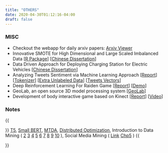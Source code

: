 ```yaml
---
title: "OTHERS"
date: 2020-04-30T01:12:16-04:00
draft: false
---
```



### MISC

- Checkout the webapp for daily arxiv papers: [Arxiv Viewer](http://arxiv.gtflashlab.com)
- Innovative SMOTE for High Dimensional and Large Scaled Imbalanced Data [[R Package](https://github.com/HMJiangGatech/ESmote)] [[Chinese Dissertation](https://hmjianggatech.github.io/files/FSMOTE.pdf)]
- Data Driven Approach for Deploying Charging Station for Electric Vehicles [[Chinese Dissertation](https://hmjianggatech.github.io/files/ChargingStation.pdf)]
- Analyzing Tweets Sentiment via Machine Learning Approach [[Report](https://hmjianggatech.github.io/files/BHAMProject/SentimentAnalysis.pdf)] [[Tokenizer](https://hmjianggatech.github.io/files/BHAMProject/ReadACleanT.py)] [[Extra Unlabeled Data](https://hmjianggatech.github.io/files/BHAMProject/Tweets_Unlabeled.csv)] [[Tweets Vectors](http://pan.baidu.com/s/1qYGQpJm)]
- Deep Reinforcement Learning For Raiden Game [[Report](https://hmjianggatech.github.io/files/HCK.pdf)] [[Demo](https://hmjianggatech.github.io/files/HCKdemo.mp4)]
- GeoLab, an open source 3D model processing system [[GeoLab](http://gcl.ustc.edu.cn/index.php?s=/Home/Geolab/index.html)]
- Development of body interactive game based on Kinect  [[Report](http://staff.ustc.edu.cn/~lgliu/Courses/ComputerGraphics_2015_spring-summer/Projects/index3.html)] [[Video](http://v.youku.com/v_show/id_XMTI2NTUyNTYzNg==.html)]

### Notes

{{<p>}}
<a href="https://hmjianggatech.github.io/files/T5.pdf">T5</a>,
<a href="https://hmjianggatech.github.io/files/Small BERT.pdf">Small BERT</a>,
<a href="https://hmjianggatech.github.io/MTDA/">MTDA</a>,
<a href="notes/Distributed Optimization Seminar Note.pdf">Distributed Optimization</a>,
    Introduction to Data Mining (
    <a href="https://www.zybuluo.com/HaomingJiang/note/385492">2</a>
    <a href="https://www.zybuluo.com/HaomingJiang/note/387597">3</a>
    <a href="https://www.zybuluo.com/HaomingJiang/note/389165">4</a>
    <a href="https://www.zybuluo.com/HaomingJiang/note/417691">5</a>
    <a href="https://www.zybuluo.com/HaomingJiang/note/391448">6</a>
    <a href="https://www.zybuluo.com/HaomingJiang/note/391448">7</a>
    <a href="https://www.zybuluo.com/HaomingJiang/note/395852">8</a>
    <a href="https://www.zybuluo.com/HaomingJiang/note/457982">9</a>
    <a href="https://www.zybuluo.com/HaomingJiang/note/398307">10</a> ),
    Social Media Mining (
    <a href="http://dmml.asu.edu/smm/SMM.pdf">Link</a>
    <a href="https://www.zybuluo.com/HaomingJiang/note/402699">Chp5</a> )
{{</p>}}
